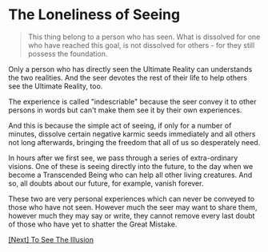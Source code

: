 # The Loneliness of Seeing

> This thing belong to a person who has seen. What is dissolved for one who have reached this goal, is not dissolved for others - for they still possess the foundation.

Only a person who has directly seen the Ultimate Reality can understands the two realities. And the seer devotes the rest of their life to help others see the Ultimate Reality, too.

The experience is called "indescriable" because the seer convey it to other persons in words but can't make them see it by their own experiences. 

And this is because the simple act of seeing, if only for a number of minutes, dissolve certain negative karmic seeds immediately and all others not long afterwards, bringing the freedom that all of us so desperately need.

In hours after we first see, we pass through a series of extra-ordinary visions. One of these is seeing directly into the future, to the day when we become a Transcended Being who can help all other living creatures. And so, all doubts about our future, for example, vanish forever.

These two are very personal experiences which can never be conveyed to those who have not seen. However much the seer may want to share them, however much they may say or write, they cannot remove every last doubt of those who have yet to shatter the Great Mistake.

[\[Next\] To See The Illusion](/content/43-to-see-the-illusion.md)
